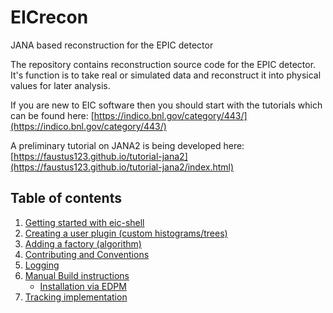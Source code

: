# EICrecon
JANA based reconstruction for the EPIC detector

The repository contains reconstruction source code for the EPIC detector. It's function
is to take real or simulated data and reconstruct it into physical values
for later analysis.

If you are new to EIC software then you should start with the tutorials which
can be found here:
[https://indico.bnl.gov/category/443/](https://indico.bnl.gov/category/443/)

A preliminary tutorial on JANA2 is being developed here:
[https://faustus123.github.io/tutorial-jana2](https://faustus123.github.io/tutorial-jana2/index.html)


## Table of contents
1. [Getting started with eic-shell](./docs/Use_with_eic_shell.md)
2. [Creating a user plugin (custom histograms/trees)](./docs/HowTo_make_plugin.md)
3. [Adding a factory (algorithm)](./docs/HowTo_add_factory.md)
4. [Contributing and Conventions](./CONTRIBUTING.md)
5. [Logging](./docs/Logging.md)
6. [Manual Build instructions](./docs/Manual_Build.md)
   * [Installation via EDPM](./docs/EDPM.md)
7. [Tracking implementation](./docs/tracking_implementation.md)


